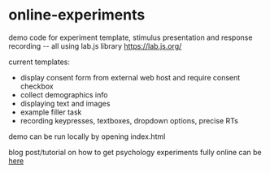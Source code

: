 # online-experiments

demo code for experiment template, stimulus presentation and response recording -- all using lab.js library https://lab.js.org/  

current templates:  
- display consent form from external web host and require consent checkbox   
- collect demographics info
- displaying text and images  
- example filler task  
- recording keypresses, textboxes, dropdown options, precise RTs   

demo can be run locally by opening index.html

blog post/tutorial on how to get psychology experiments fully online can be [here](https://beckycutler.medium.com/getting-psychology-experiments-online-bdda6f13f200)


